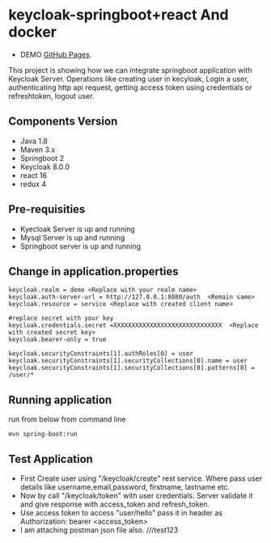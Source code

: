 
# keycloak-springboot+react And docker

* DEMO [GitHub Pages](https://www.youtube.com/watch?v=4g_lcqMzzZw&feature=youtu.be).


This project is showing how we can integrate springboot application with Keycloak Server. Operations like creating user in kecyloak, Login a user, authenticating http api request, getting access token using credentials or refreshtoken, logout user. 

## Components Version ##
* Java 1.8
* Maven 3.x
* Springboot 2
* Keycloak 8.0.0
* react 16
* redux 4

## Pre-requisities
* Kyecloak Server is up and running
* Mysql Server is up and running
* Springboot server is up and running 

## Change in application.properties
```
keycloak.realm = demo <Replace with your realm name>
keycloak.auth-server-url = http://127.0.0.1:8080/auth  <Remain same>
keycloak.resource = service <Replace with created client name>

#replace secret with your key
keycloak.credentials.secret =XXXXXXXXXXXXXXXXXXXXXXXXXXXXXX  <Replace with created secret key>
keycloak.bearer-only = true
 
keycloak.securityConstraints[1].authRoles[0] = user
keycloak.securityConstraints[1].securityCollections[0].name = user
keycloak.securityConstraints[1].securityCollections[0].patterns[0] = /user/*

```
## Running application
run from below from command line
```
mvn spring-boot:run
```
## Test Application
* First Create user using "/keycloak/create" rest service. Where pass user details like username,email,password, firstname, lastname etc. 
* Now by call "/keycloak/token" with user credentials. Server validate it and give response with access_token and refresh_token. 
* Use access token to access "user/hello" pass it in header as Authorization: bearer <access_token>
* I am attaching postman json file also.
 ///test123
